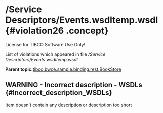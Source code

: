 # /Service Descriptors/Events.wsdltemp.wsdl {#violation26 .concept}

License for TIBCO Software Use Only!

List of violations which appeared in file */Service Descriptors/Events.wsdltemp.wsdl*

**Parent topic:**[tibco.bwce.sample.binding.rest.BookStore](../../../qa/projects/tibco.bwce.sample.binding.rest.BookStore.md)

## WARNING - Incorrect description - WSDLs {#Incorrect_description_WSDLs}

Item doesn't contain any description or description too short

